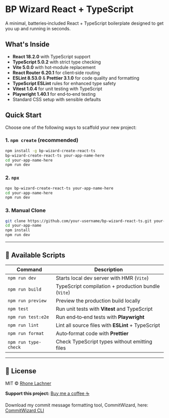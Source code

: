 
# BP Wizard React + TypeScript

A minimal, batteries‑included React + TypeScript boilerplate designed to get you up and running in seconds.

## What's Inside

- **React 18.2.0** with TypeScript support
- **TypeScript 5.0.2** with strict type checking
- **Vite 5.0.0** with hot‑module replacement
- **React Router 6.20.1** for client‑side routing
- **ESLint 8.53.0** & **Prettier 3.1.0** for code quality and formatting
- **TypeScript ESLint** rules for enhanced type safety
- **Vitest 1.0.4** for unit testing with TypeScript
- **Playwright 1.40.1** for end‑to‑end testing
- Standard CSS setup with sensible defaults

## Quick Start

Choose one of the following ways to scaffold your new project:

### 1. `npm create` (recommended)

```bash
npm install -g bp-wizard-create-react-ts
bp-wizard-create-react-ts your-app-name-here
cd your-app-name-here
npm run dev
```

### 2. `npx`

```bash
npx bp-wizard-create-react-ts your-app-name-here
cd your-app-name-here
npm run dev
```

### 3. Manual Clone

```bash
git clone https://github.com/your-username/bp-wizard-react-ts.git your-app-name-here
cd your-app-name
npm install
npm run dev
```

---

## 📖 Available Scripts

| Command              | Description                                           |
|----------------------|-------------------------------------------------------|
| `npm run dev`        | Starts local dev server with HMR (`Vite`)             |
| `npm run build`      | TypeScript compilation + production bundle (`Vite`)   |
| `npm run preview`    | Preview the production build locally                  |
| `npm test`           | Run unit tests with **Vitest** and TypeScript         |
| `npm run test:e2e`   | Run end‑to‑end tests with **Playwright**               |
| `npm run lint`       | Lint all source files with **ESLint** + TypeScript    |
| `npm run format`     | Auto‑format code with **Prettier**                    |
| `npm run type-check` | Check TypeScript types without emitting files         |

---

## 📝 License

MIT © [Rhone Lachner](https://github.com/rhonelachner)

**Support this project:** [Buy me a coffee ☕️](https://coff.ee/rhone)

Download my commit message formatting tool, CommitWizard, here: [CommitWizard CLI](https://www.npmjs.com/package/commitwizard-cli)
```

